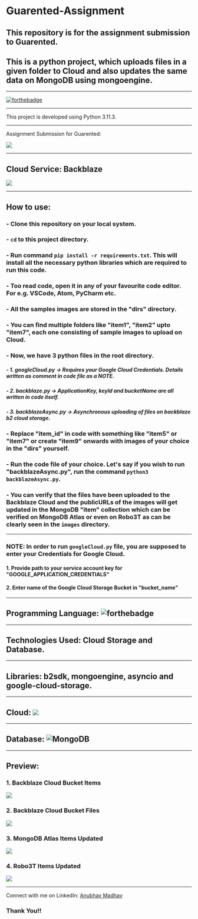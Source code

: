# Guarented-Assignment
## This repository is for the assignment submission to Guarented.

## This is a python project, which uploads files in a given folder to Cloud and also updates the same data on MongoDB using mongoengine.

---

[![forthebadge](https://forthebadge.com/images/badges/made-with-python.svg)](https://forthebadge.com)

---
This project is developed using Python 3.11.3.

---

Assignment Submission for Guarented: 

![](images/guarented.png)

---
Cloud Service: Backblaze
---
![](images/Backblaze.png)

---

## **How to use**: 
### - Clone this repository on your local system.
### - `cd` to this project directory.
### - Run command `pip install -r requirements.txt`. This will install all the necessary python libraries which are required to run this code.
### - Too read code, open it in any of your favourite code editor. For e.g. VSCode, Atom, PyCharm etc.
### - All the samples images are stored in the "dirs" directory.
### - You can find multiple folders like "item1", "item2" upto "item7", each one consisting of sample images to upload on Cloud.
### - Now, we have 3 python files in the root directory.
##### - 1. googleCloud.py -> Requires your Google Cloud Credentials. Details written as comment in code file as a NOTE.
##### - 2. backblaze.py -> ApplicationKey, keyId and bucketName are all written in code itself.
##### - 3. backblazeAsync.py -> Asynchronous uploading of files on backblaze b2 cloud storage.

### - Replace "item_id" in code with something like "item5" or "item7" or create "item9" onwards with images of your choice in the "dirs" yourself.

### - Run the code file of your choice. Let's say if you wish to run "backblazeAsync.py", run the command `python3 backblazeAsync.py`.

### - You can verify that the files have been uploaded to the Backblaze Cloud and the publicURLs of the images will get updated in the MongoDB "item" collection which can be verified on MongoDB Atlas or even on Robo3T as can be clearly seen in the `images` directory.

--- 

### NOTE: In order to run `googleCloud.py` file, you are supposed to enter your Credentials for Google Cloud.
#### 1. Provide path to your service account key for "GOOGLE_APPLICATION_CREDENTIALS"
#### 2. Enter name of the Google Cloud Storage Bucket in "bucket_name"

---
## Programming Language:   ![forthebadge](https://img.shields.io/badge/python%20-%2314354C.svg?&style=for-the-badge&logo=python&logoColor=white)
 
---
## Technologies Used: Cloud Storage and Database.

---

## Libraries: **b2sdk**, **mongoengine**, **asyncio** and **google-cloud-storage**.
---
## Cloud:  ![](images/backblaze-icon.svg) 

---

## Database:    ![MongoDB](https://img.shields.io/badge/MongoDB-%234ea94b.svg?style=for-the-badge&logo=mongodb&logoColor=white)

---

## Preview:
### 1. Backblaze Cloud Bucket Items
![](images/18-bucket2-async-items.png)

### 2. Backblaze Cloud Bucket Files
![](images/19-bucket2-async-item4-files.png)

### 3. MongoDB Atlas Items Updated
![](images/13-DB-URLs-on-item2.png)

### 4. Robo3T Items Updated
![](images/14-robo3T-item2.png)

---

Connect with me on LinkedIn: [Anubhav Madhav](https://www.linkedin.com/in/anubhav-madhav/) 

### Thank You!!